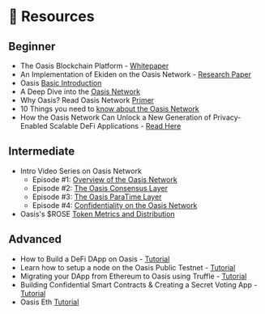 # 👀 Resources

## Beginner

* The Oasis Blockchain Platform - [Whitepaper](https://docsend.com/view/aq86q2pckrut2yvq)
* An Implementation of Ekiden on the Oasis Network - [Research Paper](https://docsend.com/view/3aznduk)
* Oasis [Basic Introduction](https://medium.com/oasis-protocol-project/oasis-7b46da010d1a)
* A Deep Dive into the [Oasis Network](https://medium.com/oasis-protocol-project/a-deep-dive-into-the-oasis-network-406b13dd6770)
* Why Oasis? Read Oasis Network [Primer](https://docs.oasis.dev/oasis-network-primer/)
* 10 Things you need to [know about the Oasis Network](https://medium.com/oasis-protocol-project/10-things-you-need-to-know-about-the-oasis-network-51df802f6c9f)
* How the Oasis Network Can Unlock a New Generation of Privacy-Enabled Scalable DeFi Applications - [Read Here](https://medium.com/oasis-protocol-project/how-the-oasis-network-can-unlock-a-new-generation-of-privacy-enabled-scalable-defi-applications-fba7f633e13b)

## Intermediate

* Intro Video Series on Oasis Network
  * Episode \#1: [Overview of the Oasis Network](https://youtu.be/vGWc_hexTEI)
  * Episode \#2: [The Oasis Consensus Layer](https://youtu.be/-bhShODrrEg)
  * Episode \#3: [The Oasis ParaTime Layer](https://youtu.be/rk--BXRL6YY)
  * Episode \#4: [Confidentiality on the Oasis Network](https://youtu.be/6nmZZpFHyRU)
* Oasis's $ROSE [Token Metrics and Distribution](https://docs.oasis.dev/oasis-network-primer/token-metrics-and-distribution)

## Advanced

* How to Build a DeFi DApp on Oasis - [Tutorial](https://youtu.be/f0N7FDyKE8g)
* Learn how to setup a node on the Oasis Public Testnet - [Tutorial](https://youtu.be/dy4FqJ-ODlI?list=PL95nAPefnkfxW6tUgjzcmmVSBgRlnK9D9)
* Migrating your DApp from Ethereum to Oasis using Truffle - [Tutorial](https://youtu.be/T7GdlvW33AI?list=PL95nAPefnkfyLxbktz5H2vIFosnU_1UB5)
* Building Confidential Smart Contracts & Creating a Secret Voting App - [Tutorial](https://youtu.be/eoq77nfNj5o?list=PL95nAPefnkfyLxbktz5H2vIFosnU_1UB5)
* Oasis Eth [Tutorial](https://youtu.be/NEo7W_qgKos)

